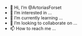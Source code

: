 - 👋 Hi, I’m @ArtoriasForset
- 👀 I’m interested in ...
- 🌱 I’m currently learning ...
- 💞️ I’m looking to collaborate on ...
- 📫 How to reach me ...

<!---
ArtoriasForset/ArtoriasForset is a ✨ special ✨ repository because its `README.md` (this file) appears on your GitHub profile.
You can click the Preview link to take a look at your changes.
--->
